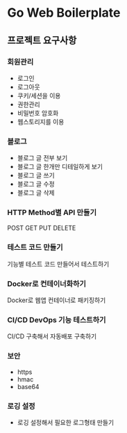# Go Web Boilerplate

## 프로젝트 요구사항

### 회원관리

- 로그인
- 로그아웃
- 쿠키/세션을 이용
- 권한관리
- 비밀번호 암호화
- 웹스토리지를 이용

### 블로그

- 블로그 글 전부 보기
- 블로그 글 한개만 디테일하게 보기
- 블로그 글 쓰기
- 블로그 글 수정
- 블로그 글 삭제

### HTTP Method별 API 만들기

POST
GET
PUT
DELETE

### 테스트 코드 만들기

기능별 테스트 코드 만들어서 테스트하기

### Docker로 컨테이너화하기

Docker로 웹앱 컨테이너로 패키징하기

### CI/CD DevOps 기능 테스트하기

CI/CD 구축해서 자동배포 구축하기

### 보안

- https
- hmac
- base64

### 로깅 설정

- 로깅 설정해서 필요한 로그형태 만들기
